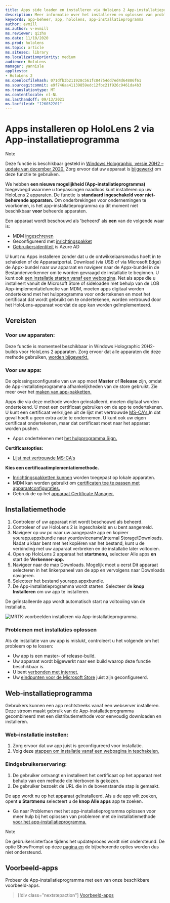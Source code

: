 ```yaml
---
title: Apps side loaden en installeren via HoloLens 2 App-installatieprogramma
description: Meer informatie over het installeren en oplossen van problemen met apps met het app-installatieprogramma, het laden aan de zijkant en het installeren van apps via de gebruikersinterface.
keywords: app-beheer, app, hololens, app-installatieprogramma
author: evmill
ms.author: v-evmill
ms.reviewer: qizho
ms.date: 11/10/2020
ms.prod: hololens
ms.topic: article
ms.sitesec: library
ms.localizationpriority: medium
audience: HoloLens
manager: yannisle
appliesto:
- HoloLens 2
ms.openlocfilehash: 071dfb3b211928c561fc84754dd7ed4d64886f61
ms.sourcegitcommit: e9f746aa41139859edc12fbc21f926c9461da4b3
ms.translationtype: MT
ms.contentlocale: nl-NL
ms.lasthandoff: 09/13/2021
ms.locfileid: "126032201"
---
```

# <a name="install-apps-on-hololens-2-via-app-installer"></a>Apps installeren op HoloLens 2 via App-installatieprogramma

> [!NOTE]
> Deze functie is beschikbaar gesteld in [Windows Holographic, versie 20H2 – update van december 2020.](hololens-release-notes.md) Zorg ervoor dat uw apparaat is [bijgewerkt](hololens-update-hololens.md) om deze functie te gebruiken.

We hebben **een nieuwe mogelijkheid (App-installatieprogramma)** toegevoegd waarmee u toepassingen naadloos kunt installeren op uw HoloLens 2 apparaten. De functie is **standaard ingeschakeld voor niet-beherende apparaten.** Om onderbrekingen voor ondernemingen te voorkomen, is het app-installatieprogramma op dit moment niet beschikbaar **voor** beheerde apparaten.  

Een apparaat wordt beschouwd als 'beheerd' als **een** van de volgende waar is:

- MDM [ingeschreven](hololens-enroll-mdm.md)
- Geconfigureerd met [inrichtingspakket](hololens-provisioning.md)
- [Gebruikersidentiteit](hololens-identity.md) is Azure AD

U kunt nu Apps installeren zonder dat u de ontwikkelaarsmodus hoeft in te schakelen of de Apparaatportal.  Download (via USB of via Microsoft Edge) de Appx-bundel naar uw apparaat en navigeer naar de Appx-bundel in de Bestandenverkenner om te worden gevraagd de installatie te beginnen.  U kunt ook [een installatie starten vanaf een webpagina](/windows/msix/app-installer/installing-windows10-apps-web). Net als apps die u installeert vanuit de Microsoft Store of sideloaden met behulp van de [](/windows/win32/appxpkg/how-to-sign-a-package-using-signtool) LOB App-implementatiefunctie van MDM, moeten apps digitaal worden ondertekend met het hulpprogramma voor ondertekenen en moet het certificaat dat wordt gebruikt om te ondertekenen, worden vertrouwd door het HoloLens-apparaat voordat de app kan worden geïmplementeerd. [](/windows/win32/appxpkg/how-to-sign-a-package-using-signtool#security-considerations)

## <a name="requirements"></a>Vereisten

### <a name="for-your-devices"></a>Voor uw apparaten:

Deze functie is momenteel beschikbaar in Windows Holographic 20H2-builds voor HoloLens 2 apparaten. Zorg ervoor dat alle apparaten die deze methode gebruiken, [worden bijgewerkt.](hololens-update-hololens.md)

### <a name="for-your-apps"></a>Voor uw apps:

De oplossingsconfiguratie van uw app moet **Master** of **Release** zijn, omdat de App-installatieprogramma afhankelijkheden van de store gebruikt. Zie meer over het [maken van app-pakketten.](/windows/msix/app-installer/create-appinstallerfile-vs)

Apps die via deze methode worden geïnstalleerd, moeten digitaal worden ondertekend. U moet een certificaat gebruiken om de app te ondertekenen. U kunt een certificaat verkrijgen uit de lijst met vertrouwde [MS-CA's.](https://ccadb-public.secure.force.com/microsoft/IncludedCACertificateReportForMSFT)In dat geval hoeft u geen extra actie te ondernemen. U kunt ook uw eigen certificaat ondertekenen, maar dat certificaat moet naar het apparaat worden pushen.

- Apps ondertekenen met [het hulpprogramma Sign.](/windows/win32/appxpkg/how-to-sign-a-package-using-signtool)

**Certificaatopties:**

- [Lijst met vertrouwde MS-CA's](https://ccadb-public.secure.force.com/microsoft/IncludedCACertificateReportForMSFT)

**Kies een certificaatimplementatiemethode.**

- [Inrichtingspakketten kunnen](hololens-provisioning.md) worden toegepast op lokale apparaten.
- MDM kan worden gebruikt om [certificaten toe te passen met apparaatconfiguraties.](/mem/intune/protect/certificates-configure)
- Gebruik de op het [apparaat Certificate Manager.](certificate-manager.md)

## <a name="installation-method"></a>Installatiemethode

1. Controleer of uw apparaat niet wordt beschouwd als beheerd.
1. Controleer of uw HoloLens 2 is ingeschakeld en u bent aangemeld.
1. Navigeer op uw pc naar uw aangepaste app en kopieer yourapp.appxbundle naar yourdevicename\Internal Storage\Downloads.
    Nadat u klaar bent met het kopiëren van het bestand, kunt u de verbinding met uw apparaat verbreken en de installatie later voltooien.
1. Open op HoloLens 2 apparaat het **startmenu,** selecteer Alle apps **en** start de **Verkenner-app.**
1. Navigeer naar de map Downloads. Mogelijk moet u eerst Dit apparaat  selecteren in het linkerpaneel van de app en vervolgens naar Downloads navigeren.
1. Selecteer het bestand yourapp.appxbundle.
1. De App-installatieprogramma wordt starten. Selecteer de **knop Installeren** om uw app te installeren.

De geïnstalleerde app wordt automatisch start na voltooiing van de installatie.

![MRTK-voorbeelden installeren via App-installatieprogramma.](images/hololens-app-installer-picture.jpg)

### <a name="troubleshooting-installs"></a>Problemen met installaties oplossen

Als de installatie van uw app is mislukt, controleert u het volgende om het probleem op te lossen:

- Uw app is een master- of release-build.
- Uw apparaat wordt bijgewerkt naar een build waarop deze functie beschikbaar is.
- U bent [verbonden met internet.](hololens-network.md)
- Uw [eindpunten voor de Microsoft Store](hololens-offline.md) juist zijn geconfigureerd.  

## <a name="web-installer"></a>Web-installatieprogramma

Gebruikers kunnen een app rechtstreeks vanaf een webserver installeren. Deze stroom maakt gebruik van de App-installatieprogramma gecombineerd met een distributiemethode voor eenvoudig downloaden en installeren.

### <a name="how-to-set-up-web-install"></a>Web-installatie instellen:

1. Zorg ervoor dat uw app juist is geconfigureerd voor installatie.
1. Volg deze [stappen om installatie vanaf een webpagina in teschakelen.](/windows/msix/app-installer/installing-windows10-apps-web#how-to-enable-this-on-a-webpage)

### <a name="end-user-experience"></a>Eindgebruikerservaring:

1. De gebruiker ontvangt en installeert het certificaat op het apparaat met behulp van een methode die hierboven is gekozen.
1. De gebruiker bezoekt de URL die in de bovenstaande stap is gemaakt.

De app wordt nu op het apparaat geïnstalleerd. Als u de app wilt zoeken, opent **u Startmenu** selecteert u de **knop Alle apps** app te zoeken.

- Ga naar Problemen met het app-installatieprogramma oplossen voor meer hulp bij het oplossen van problemen met de installatiemethode [voor het app-installatieprogramma.](/windows/msix/app-installer/troubleshoot-appinstaller-issues)

> [!NOTE]
> De gebruikersinterface tijdens het updateproces wordt niet ondersteund. De optie ShowPrompt op deze [pagina en](/windows/msix/app-installer/update-settings) de bijbehorende opties worden dus niet ondersteund.

## <a name="sample-apps"></a>Voorbeeld-apps

Probeer de App-installatieprogramma met een van onze beschikbare voorbeeld-apps. 
> [!div class="nextstepaction"]
> [Voorbeeld-apps](/windows/mixed-reality/develop/features-and-samples)
